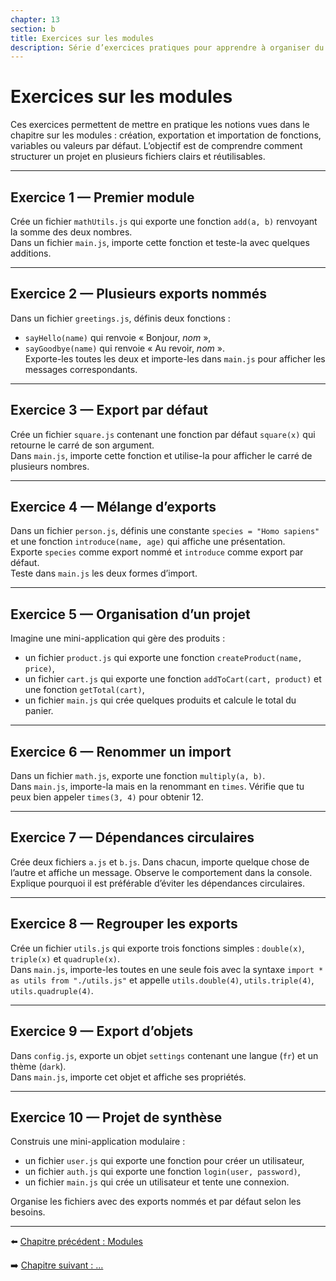```yaml
---
chapter: 13
section: b
title: Exercices sur les modules
description: Série d’exercices pratiques pour apprendre à organiser du code en modules JavaScript avec `import` et `export`.
---
```


# Exercices sur les modules

Ces exercices permettent de mettre en pratique les notions vues dans le chapitre sur les modules : création, exportation et importation de fonctions, variables ou valeurs par défaut. L’objectif est de comprendre comment structurer un projet en plusieurs fichiers clairs et réutilisables.

---

## Exercice 1 — Premier module
Crée un fichier `mathUtils.js` qui exporte une fonction `add(a, b)` renvoyant la somme des deux nombres.  
Dans un fichier `main.js`, importe cette fonction et teste-la avec quelques additions.

---

## Exercice 2 — Plusieurs exports nommés
Dans un fichier `greetings.js`, définis deux fonctions :  
- `sayHello(name)` qui renvoie « Bonjour, *nom* »,  
- `sayGoodbye(name)` qui renvoie « Au revoir, *nom* ».  
Exporte-les toutes les deux et importe-les dans `main.js` pour afficher les messages correspondants.

---

## Exercice 3 — Export par défaut
Crée un fichier `square.js` contenant une fonction par défaut `square(x)` qui retourne le carré de son argument.  
Dans `main.js`, importe cette fonction et utilise-la pour afficher le carré de plusieurs nombres.

---

## Exercice 4 — Mélange d’exports
Dans un fichier `person.js`, définis une constante `species = "Homo sapiens"` et une fonction `introduce(name, age)` qui affiche une présentation.  
Exporte `species` comme export nommé et `introduce` comme export par défaut.  
Teste dans `main.js` les deux formes d’import.

---

## Exercice 5 — Organisation d’un projet
Imagine une mini-application qui gère des produits :  
- un fichier `product.js` qui exporte une fonction `createProduct(name, price)`,  
- un fichier `cart.js` qui exporte une fonction `addToCart(cart, product)` et une fonction `getTotal(cart)`,  
- un fichier `main.js` qui crée quelques produits et calcule le total du panier.  

---

## Exercice 6 — Renommer un import
Dans un fichier `math.js`, exporte une fonction `multiply(a, b)`.  
Dans `main.js`, importe-la mais en la renommant en `times`. Vérifie que tu peux bien appeler `times(3, 4)` pour obtenir 12.

---

## Exercice 7 — Dépendances circulaires
Crée deux fichiers `a.js` et `b.js`. Dans chacun, importe quelque chose de l’autre et affiche un message. Observe le comportement dans la console. Explique pourquoi il est préférable d’éviter les dépendances circulaires.

---

## Exercice 8 — Regrouper les exports
Crée un fichier `utils.js` qui exporte trois fonctions simples : `double(x)`, `triple(x)` et `quadruple(x)`.  
Dans `main.js`, importe-les toutes en une seule fois avec la syntaxe `import * as utils from "./utils.js"` et appelle `utils.double(4)`, `utils.triple(4)`, `utils.quadruple(4)`.

---

## Exercice 9 — Export d’objets
Dans `config.js`, exporte un objet `settings` contenant une langue (`fr`) et un thème (`dark`).  
Dans `main.js`, importe cet objet et affiche ses propriétés.

---

## Exercice 10 — Projet de synthèse
Construis une mini-application modulaire :  
- un fichier `user.js` qui exporte une fonction pour créer un utilisateur,  
- un fichier `auth.js` qui exporte une fonction `login(user, password)`,  
- un fichier `main.js` qui crée un utilisateur et tente une connexion.  

Organise les fichiers avec des exports nommés et par défaut selon les besoins.

---

⬅️ [Chapitre précédent : Modules](./a_modules.md)

➡️ [Chapitre suivant : …](./c_autre_section.md)
